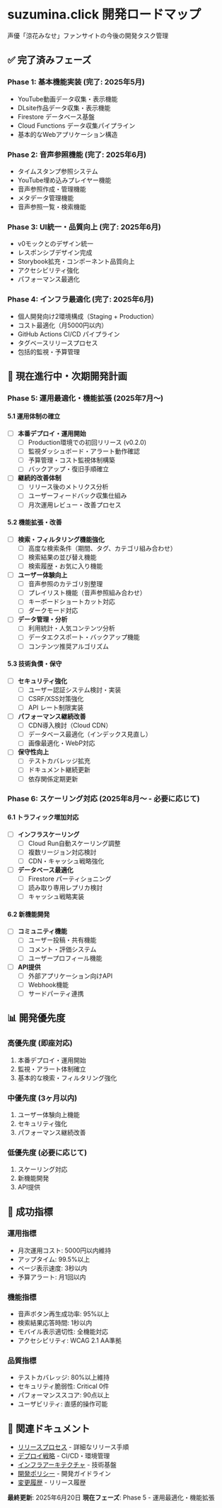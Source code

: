 # suzumina.click 開発ロードマップ

声優「涼花みなせ」ファンサイトの今後の開発タスク管理

## ✅ 完了済みフェーズ

### Phase 1: 基本機能実装 (完了: 2025年5月)
- YouTube動画データ収集・表示機能
- DLsite作品データ収集・表示機能  
- Firestore データベース基盤
- Cloud Functions データ収集パイプライン
- 基本的なWebアプリケーション構造

### Phase 2: 音声参照機能 (完了: 2025年6月)
- タイムスタンプ参照システム
- YouTube埋め込みプレイヤー機能
- 音声参照作成・管理機能
- メタデータ管理機能
- 音声参照一覧・検索機能

### Phase 3: UI統一・品質向上 (完了: 2025年6月)
- v0モックとのデザイン統一
- レスポンシブデザイン完成
- Storybook拡充・コンポーネント品質向上
- アクセシビリティ強化
- パフォーマンス最適化

### Phase 4: インフラ最適化 (完了: 2025年6月)
- 個人開発向け2環境構成（Staging + Production）
- コスト最適化（月5000円以内）
- GitHub Actions CI/CD パイプライン
- タグベースリリースプロセス
- 包括的監視・予算管理

## 🚀 現在進行中・次期開発計画

### Phase 5: 運用最適化・機能拡張 (2025年7月〜)

#### 5.1 運用体制の確立
- [ ] **本番デプロイ・運用開始**
  - [ ] Production環境での初回リリース (v0.2.0)
  - [ ] 監視ダッシュボード・アラート動作確認
  - [ ] 予算管理・コスト監視体制構築
  - [ ] バックアップ・復旧手順確立

- [ ] **継続的改善体制**
  - [ ] リリース後のメトリクス分析
  - [ ] ユーザーフィードバック収集仕組み
  - [ ] 月次運用レビュー・改善プロセス

#### 5.2 機能拡張・改善
- [ ] **検索・フィルタリング機能強化**
  - [ ] 高度な検索条件（期間、タグ、カテゴリ組み合わせ）
  - [ ] 検索結果の並び替え機能
  - [ ] 検索履歴・お気に入り機能

- [ ] **ユーザー体験向上**
  - [ ] 音声参照のカテゴリ別整理
  - [ ] プレイリスト機能（音声参照組み合わせ）
  - [ ] キーボードショートカット対応
  - [ ] ダークモード対応

- [ ] **データ管理・分析**
  - [ ] 利用統計・人気コンテンツ分析
  - [ ] データエクスポート・バックアップ機能
  - [ ] コンテンツ推奨アルゴリズム

#### 5.3 技術負債・保守
- [ ] **セキュリティ強化**
  - [ ] ユーザー認証システム検討・実装
  - [ ] CSRF/XSS対策強化
  - [ ] API レート制限実装

- [ ] **パフォーマンス継続改善**
  - [ ] CDN導入検討（Cloud CDN）
  - [ ] データベース最適化（インデックス見直し）
  - [ ] 画像最適化・WebP対応

- [ ] **保守性向上**
  - [ ] テストカバレッジ拡充
  - [ ] ドキュメント継続更新
  - [ ] 依存関係定期更新

### Phase 6: スケーリング対応 (2025年8月〜 - 必要に応じて)

#### 6.1 トラフィック増加対応
- [ ] **インフラスケーリング**
  - [ ] Cloud Run自動スケーリング調整
  - [ ] 複数リージョン対応検討
  - [ ] CDN・キャッシュ戦略強化

- [ ] **データベース最適化**
  - [ ] Firestore パーティショニング
  - [ ] 読み取り専用レプリカ検討
  - [ ] キャッシュ戦略実装

#### 6.2 新機能開発
- [ ] **コミュニティ機能**
  - [ ] ユーザー投稿・共有機能
  - [ ] コメント・評価システム
  - [ ] ユーザープロフィール機能

- [ ] **API提供**
  - [ ] 外部アプリケーション向けAPI
  - [ ] Webhook機能
  - [ ] サードパーティ連携

## 📊 開発優先度

### **高優先度 (即座対応)**
1. 本番デプロイ・運用開始
2. 監視・アラート体制確立
3. 基本的な検索・フィルタリング強化

### **中優先度 (3ヶ月以内)**
1. ユーザー体験向上機能
2. セキュリティ強化
3. パフォーマンス継続改善

### **低優先度 (必要に応じて)**
1. スケーリング対応
2. 新機能開発
3. API提供

## 🎯 成功指標

### **運用指標**
- 月次運用コスト: 5000円以内維持
- アップタイム: 99.5%以上
- ページ表示速度: 3秒以内
- 予算アラート: 月1回以内

### **機能指標**
- 音声ボタン再生成功率: 95%以上
- 検索結果応答時間: 1秒以内
- モバイル表示適切性: 全機能対応
- アクセシビリティ: WCAG 2.1 AA準拠

### **品質指標**
- テストカバレッジ: 80%以上維持
- セキュリティ脆弱性: Critical 0件
- パフォーマンススコア: 90点以上
- ユーザビリティ: 直感的操作可能

## 📝 関連ドキュメント

- [リリースプロセス](./RELEASE_PROCESS.md) - 詳細なリリース手順
- [デプロイ戦略](./DEPLOYMENT_STRATEGY.md) - CI/CD・環境管理
- [インフラアーキテクチャ](./INFRASTRUCTURE_ARCHITECTURE.md) - 技術基盤
- [開発ポリシー](./POLICY.md) - 開発ガイドライン
- [変更履歴](./CHANGELOG.md) - リリース履歴

**最終更新**: 2025年6月20日
**現在フェーズ**: Phase 5 - 運用最適化・機能拡張